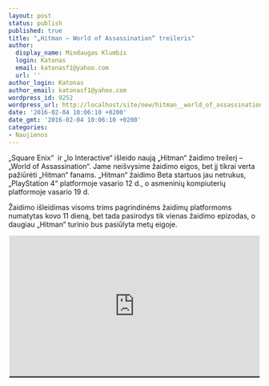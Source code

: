 ```yaml
---
layout: post
status: publish
published: true
title: "„Hitman – World of Assassination“ treileris"
author:
  display_name: Mindaugas Klumbis
  login: Katonas
  email: katonasf1@yahoo.com
  url: ''
author_login: Katonas
author_email: katonasf1@yahoo.com
wordpress_id: 9252
wordpress_url: http://localhost/site/new/hitman__world_of_assassination_treileris/
date: '2016-02-04 10:06:10 +0200'
date_gmt: '2016-02-04 10:06:10 +0200'
categories:
- Naujienos
---
```

<p>
	&bdquo;Square Enix&ldquo; &nbsp;ir &bdquo;Io Interactive&ldquo; i&scaron;leido naują &bdquo;Hitman&ldquo; žaidimo treilerį &ndash; &bdquo;World of Assassination&ldquo;. Jame nei&scaron;vysime žaidimo eigos, bet jį tikrai verta pažiūrėti &bdquo;Hitman&ldquo; fanams. &bdquo;Hitman&ldquo; žaidimo Beta startuos jau netrukus, &bdquo;PlayStation 4&ldquo; platformoje vasario 12 d., o asmeninių kompiuterių platformoje vasario 19 d.</p>
<p>
	Žaidimo i&scaron;leidimas visoms trims pagrindinėms žaidimų platformoms numatytas kovo 11 dieną, bet tada pasirodys tik vienas žaidimo epizodas, o daugiau &bdquo;Hitman&ldquo; turinio bus pasiūlyta metų eigoje.&nbsp;</p>
<p style="text-align: center;">
	<span style="color: rgb(187, 187, 187); font-family: Roboto, Arial, Helvetica, sans-serif; font-size: 11px; line-height: 25px; white-space: nowrap; background-color: rgba(28, 28, 28, 0.8);"><iframe allowfullscreen="" frameborder="0" height="281" src="https://www.youtube.com/embed/AkrUJJgQAaY" width="500"></iframe></span></p>
